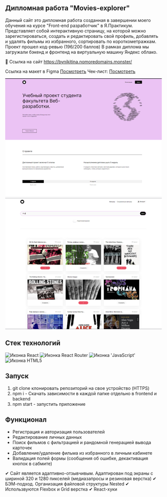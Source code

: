 ## Дипломная работа  "Movies-explorer"

Данный сайт это дипломная работа созданная в завершении моего обучения на курсе  "Front-end разработчик" в Я.Практикум. Представляет собой интерактивную страницу, на которой можно зарегистироваться, создать и редактировать свой профиль, добавлять и удалять фильмы из избранного, сортировать по короткометражкам. Проект прошел код-ревью (196/200 баллов)
В рамках диплома мы загружали бэкенд и фронтенд на виртуальную машину Яндекс облако.

🔗 Ссылка на сайт https://bynikitina.nomoredomains.monster/

Ссылка на макет в Figma [Посмотреть](https://www.figma.com/file/Igj4Syj1ogZxZ3lyOxwT1L/Diploma-(Copy)?type=design&node-id=891-3857)
Чек-лист:  [Посмотреть](https://code.s3.yandex.net/web-developer/static/new-program/web-diploma-criteria-2.0/checklist_react_diplom.pdf)

![Image](https://github.com/AlenaNikitiina/movies-explorer-frontend/raw/main/diplomaone.png)
![Image](https://github.com/AlenaNikitiina/movies-explorer-frontend/raw/main/diplomatwo.png)


## Стек технологий
<span>
  <img src="https://img.shields.io/badge/React-20232A?style=for-the-badge&logo=react&logoColor=61DAFB" alt="Иконка React">
  <img src="https://img.shields.io/badge/React_Router-CA4245?style=for-the-badge&logo=react-router&logoColor=white" alt="Иконка React Router">
  <img src="https://img.shields.io/badge/JavaScript-323330?style=for-the-badge&logo=javascript&logoColor=F7DF1E" alt="Иконка 'JavaScript'">
  <img src="https://img.shields.io/badge/HTML5-E34F26?style=for-the-badge&logo=html5&logoColor=white" alt="Иконка HTML5">
</span>


## Запуск

1. git clone  клонировать репозиторий на свое устройство (HTTPS)
2. npm i - Скачать зависимости в каждой папке отдельно в frontend и backend
3. npm start - запустить приложение


## Функционал

- Регистрация и авторизация пользователей
- Редактирование личных данных
- Поиск фильмов с фильтрацией и рандомной генерацией вывода карточек
- Добавление/удаление фильма из избранного в личным кабинете
- Валидация полей формы (сообщения об ошибке, декактивация кнопок в сабмите) 

✔ Сайт является адаптивно-отзывчивым. Адаптирован под экраны с шириной 320 и 1280 пикселей (медиазапросы и резиновая верстка)
✔ БЭМ-подход. Организация файловой структуры Nested
✔ Использвуются Flexbox и Grid верстка
✔ React-хуки
